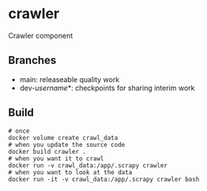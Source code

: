 # crawler

Crawler component

## Branches

* main: releaseable quality work
* dev-_username_*: checkpoints for sharing interim work

## Build

```
# once
docker volume create crawl_data
# when you update the source code
docker build crawler .
# when you want it to crawl
docker run -v crawl_data:/app/.scrapy crawler
# when you want to look at the data
docker run -it -v crawl_data:/app/.scrapy crawler bash
```
